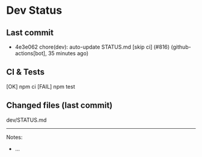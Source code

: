 # Dev Status

## Last commit
- 4e3e062 chore(dev): auto-update STATUS.md [skip ci] (#816) (github-actions[bot], 35 minutes ago)
## CI & Tests
[OK] npm ci
[FAIL] npm test

## Changed files (last commit)
dev/STATUS.md

---
Notes:
- ...
